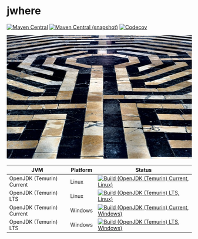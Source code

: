 jwhere
===

[![Maven Central](https://img.shields.io/maven-central/v/com.io7m.jwhere/com.io7m.jwhere.svg?style=flat-square)](http://search.maven.org/#search%7Cga%7C1%7Cg%3A%22com.io7m.jwhere%22)
[![Maven Central (snapshot)](https://img.shields.io/nexus/s/https/s01.oss.sonatype.org/com.io7m.jwhere/com.io7m.jwhere.svg?style=flat-square)](https://s01.oss.sonatype.org/content/repositories/snapshots/com/io7m/jwhere/)
[![Codecov](https://img.shields.io/codecov/c/github/io7m/jwhere.svg?style=flat-square)](https://codecov.io/gh/io7m/jwhere)

![jwhere](./src/site/resources/jwhere.jpg?raw=true)

| JVM | Platform | Status |
|-----|----------|--------|
| OpenJDK (Temurin) Current | Linux | [![Build (OpenJDK (Temurin) Current, Linux)](https://img.shields.io/github/actions/workflow/status/io7m/jwhere/workflows/main.linux.temurin.current.yml)](https://github.com/io7m/jwhere/actions?query=workflow%3Amain.linux.temurin.current)|
| OpenJDK (Temurin) LTS | Linux | [![Build (OpenJDK (Temurin) LTS, Linux)](https://img.shields.io/github/actions/workflow/status/io7m/jwhere/workflows/main.linux.temurin.lts.yml)](https://github.com/io7m/jwhere/actions?query=workflow%3Amain.linux.temurin.lts)|
| OpenJDK (Temurin) Current | Windows | [![Build (OpenJDK (Temurin) Current, Windows)](https://img.shields.io/github/actions/workflow/status/io7m/jwhere/workflows/main.windows.temurin.current.yml)](https://github.com/io7m/jwhere/actions?query=workflow%3Amain.windows.temurin.current)|
| OpenJDK (Temurin) LTS | Windows | [![Build (OpenJDK (Temurin) LTS, Windows)](https://img.shields.io/github/actions/workflow/status/io7m/jwhere/workflows/main.windows.temurin.lts.yml)](https://github.com/io7m/jwhere/actions?query=workflow%3Amain.windows.temurin.lts)|
